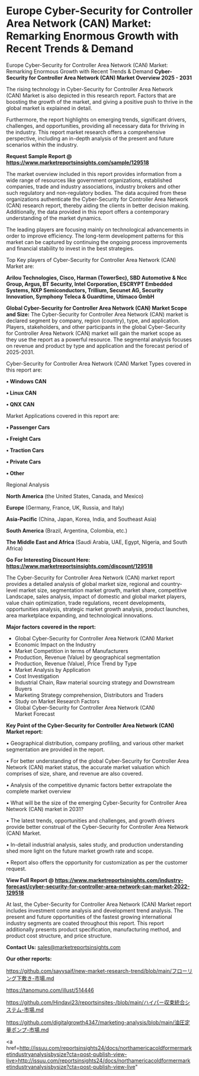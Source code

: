 # Europe Cyber-Security for Controller Area Network (CAN) Market: Remarking Enormous Growth with Recent Trends & Demand
Europe Cyber-Security for Controller Area Network (CAN) Market: Remarking Enormous Growth with Recent Trends & Demand
<Strong> Cyber-Security for Controller Area Network (CAN) Market Overview 2025 - 2031</strong>

The rising technology in Cyber-Security for Controller Area Network (CAN) Market is also depicted in this research report. Factors that are boosting the growth of the market, and giving a positive push to thrive in the global market is explained in detail.

Furthermore, the report highlights on emerging trends, significant drivers, challenges, and opportunities, providing all necessary data for thriving in the industry. This report market research offers a comprehensive perspective, including an in-depth analysis of the present and future scenarios within the industry.

<strong>Request Sample Report @ <a href=https://www.marketreportsinsights.com/sample/129518>https://www.marketreportsinsights.com/sample/129518</a></strong>

The market overview included in this report provides information from a wide range of resources like government organizations, established companies, trade and industry associations, industry brokers and other such regulatory and non-regulatory bodies. The data acquired from these organizations authenticate the Cyber-Security for Controller Area Network (CAN) research report, thereby aiding the clients in better decision making. Additionally, the data provided in this report offers a contemporary understanding of the market dynamics.

The leading players are focusing mainly on technological advancements in order to improve efficiency. The long-term development patterns for this market can be captured by continuing the ongoing process improvements and financial stability to invest in the best strategies.

Top Key players of Cyber-Security for Controller Area Network (CAN) Market are:

<strong>Arilou Technologies, Cisco, Harman (TowerSec), SBD Automotive & Ncc Group, Argus, BT Security, Intel Corporation, ESCRYPT Embedded Systems, NXP Semiconductors, Trillium, Secunet AG, Security Innovation, Symphony Teleca & Guardtime, Utimaco GmbH</strong>

<strong><b>Global Cyber-Security for Controller Area Network (CAN) Market Scope and Size:</b></strong>
The Cyber-Security for Controller Area Network (CAN) market is declared segment by company, region (country), type, and application. Players, stakeholders, and other participants in the global Cyber-Security for Controller Area Network (CAN) market will gain the market scope as they use the report as a powerful resource. The segmental analysis focuses on revenue and product by type and application and the forecast period of 2025-2031.

Cyber-Security for Controller Area Network (CAN) Market Types covered in this report are:

<strong>• Windows CAN

• Linux CAN

• QNX CAN</strong>

Market Applications covered in this report are:

<strong>• Passenger Cars

• Freight Cars

• Traction Cars

• Private Cars

• Other</strong> 

Regional Analysis

<strong>North America</strong> (the United States, Canada, and Mexico)

<strong>Europe</strong> (Germany, France, UK, Russia, and Italy)

<strong>Asia-Pacific</strong> (China, Japan, Korea, India, and Southeast Asia)

<strong>South America</strong> (Brazil, Argentina, Colombia, etc.)

<strong>The Middle East and Africa</strong> (Saudi Arabia, UAE, Egypt, Nigeria, and South Africa)

<strong>Go For Interesting Discount Here: <a href=https://www.marketreportsinsights.com/discount/129518>https://www.marketreportsinsights.com/discount/129518</a></strong>

The Cyber-Security for Controller Area Network (CAN) market report provides a detailed analysis of global market size, regional and country-level market size, segmentation market growth, market share, competitive Landscape, sales analysis, impact of domestic and global market players, value chain optimization, trade regulations, recent developments, opportunities analysis, strategic market growth analysis, product launches, area marketplace expanding, and technological innovations.

<strong><b>Major factors covered in the report:</b></strong>
<ul>
  <li>Global Cyber-Security for Controller Area Network (CAN) Market </li>
  <li>Economic Impact on the Industry</li>
  <li>Market Competition in terms of Manufacturers</li>
  <li>Production, Revenue (Value) by geographical segmentation</li>
  <li>Production, Revenue (Value), Price Trend by Type</li>
  <li>Market Analysis by Application</li>
  <li>Cost Investigation</li>
  <li>Industrial Chain, Raw material sourcing strategy and Downstream Buyers</li>
  <li>Marketing Strategy comprehension, Distributors and Traders</li>
  <li>Study on Market Research Factors</li>
  <li>Global Cyber-Security for Controller Area Network (CAN) Market Forecast</li>
</ul>

<strong><b>Key Point of the Cyber-Security for Controller Area Network (CAN) Market report:</b></strong>

• Geographical distribution, company profiling, and various other market segmentation are provided in the report.

• For better understanding of the global Cyber-Security for Controller Area Network (CAN) market status, the accurate market valuation which comprises of size, share, and revenue are also covered.

• Analysis of the competitive dynamic factors better extrapolate the complete market overview

• What will be the size of the emerging Cyber-Security for Controller Area Network (CAN) market in 2031?

• The latest trends, opportunities and challenges, and growth drivers provide better construal of the Cyber-Security for Controller Area Network (CAN) Market.

• In-detail industrial analysis, sales study, and production understanding shed more light on the future market growth rate and scope.

• Report also offers the opportunity for customization as per the customer request.

<strong><b>View Full Report @ <a href=https://www.marketreportsinsights.com/industry-forecast/cyber-security-for-controller-area-network-can-market-2022-129518>https://www.marketreportsinsights.com/industry-forecast/cyber-security-for-controller-area-network-can-market-2022-129518</a></b></strong>


At last, the Cyber-Security for Controller Area Network (CAN) Market report includes investment come analysis and development trend analysis. The present and future opportunities of the fastest growing international industry segments are coated throughout this report. This report additionally presents product specification, manufacturing method, and product cost structure, and price structure.

<strong>Contact Us:</strong>
sales@marketreportsinsights.com

<strong>Our other reports:</strong>

<a href=https://github.com/sayysaif/new-market-research-trend/blob/main/フローリング下敷き-市場.md>https://github.com/sayysaif/new-market-research-trend/blob/main/フローリング下敷き-市場.md</a>

<a href=https://tanomuno.com/illust/514446>https://tanomuno.com/illust/514446</a>

<a href=https://github.com/Hindavi23/reportsinsites-/blob/main/ハイパー収束統合システム-市場.md>https://github.com/Hindavi23/reportsinsites-/blob/main/ハイパー収束統合システム-市場.md</a>

<a href=https://github.com/digitalgrowth4347/marketing-analysis/blob/main/油圧定量ポンプ-市場.md>https://github.com/digitalgrowth4347/marketing-analysis/blob/main/油圧定量ポンプ-市場.md</a>

<a href=http://issuu.com/reportsinsights24/docs/northamericacoldformermarketindustryanalysisbysize?cta=post-publish-view-live>http://issuu.com/reportsinsights24/docs/northamericacoldformermarketindustryanalysisbysize?cta=post-publish-view-live</a>"
